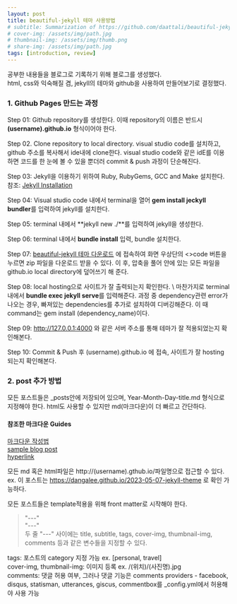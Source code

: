 ```yaml
---
layout: post
title: beautiful-jekyll 테마 사용방법
# subtitle: Summarization of https://github.com/daattali/beautiful-jekyll README.md
# cover-img: /assets/img/path.jpg
# thumbnail-img: /assets/img/thumb.png
# share-img: /assets/img/path.jpg
tags: [introduction, review]
---
```


공부한 내용들을 블로그로 기록하기 위해 블로그를 생성했다. \
html, css와 익숙해질 겸, jekyll의 테마와 github을 사용하여 만들어보기로 결정했다.

### 1. Github Pages 만드는 과정

Step 01: Github repository를 생성한다. 이때 repository의 이름은 반드시 **(username).github.io** 형식이어야 한다.

Step 02. Clone repository to local directory. 
visual studio code를 설치하고, github 주소를 복사해서 ide내에 clone한다. visual studio code와 같은 idE를 이용하면 코드를 한 눈에 볼 수 있을 뿐더러 commit & push 과정이 단순해진다.

Step 03: Jekyll을 이용하기 위하여 Ruby, RubyGems, GCC and Make 설치한다. 참조: [Jekyll Installation](https://jekyllrb.com/docs/installation/)

Step 04: Visual studio code 내에서 terminal을 열어 **gem install jeckyll bundler**를 입력하여 jekyll를 설치한다.

Step 05: terminal 내에서 **jekyll new ./**를 입력하여 jekyll을 생성한다.

Step 06: terminal 내에서 **bundle install** 입력, bundle 설치한다.

Step 07: [beautiful-jekyll 테마 다운로드](https://github.com/daattali/beautiful-jekyll) 에 접속하여 화면 우상단의 <>code 버튼을 누르면 zip 파일을 다운로드 받을 수 있다. 이 후, 압축을 풀어 안에 있는 모든 파일을 github.io local directory에 덮어쓰기 해 준다.

Step 08: local hosting으로 사이트가 잘 출력되는지 확인한다. \ 마찬가지로 terminal 내에서 **bundle exec jekyll serve**를 입력해준다. 과정 중 dependency관련 error가 나오는 경우, 빠져있는 dependencies를 추가로 설치하여 디버깅해준다. 이 때 command는 gem install (dependency_name)이다.

Step 09:  http://127.0.0.1:4000 와 같은 서버 주소를 통해 테마가 잘 적용되었는지 확인해본다.

Step 10: Commit & Push 후 (username).github.io 에 접속, 사이트가 잘 hosting 되는지 확인해본다.

### 2. post 추가 방법

모든 포스트들은 _posts안에 저장되어 있으며, Year-Month-Day-title.md 형식으로 지정해야 한다. html도 사용할 수 있지만 md(마크다운)이 더 빠르고 간단하다. 

#### 참조한 마크다운 Guides

[마크다운 작성법](https://gist.github.com/ihoneymon/652be052a0727ad59601)\
[sample blog post](_posts\2020-02-28-test-markdown.md)\
[hyperlink](https://anvilproject.org/guides/content/creating-links)

모든 md 혹은 html파일은 http://(username).gthub.io/파일명으로 접근할 수 있다.
ex. 이 포스트는 https://dangalee.github.io/2023-05-07-jekyll-theme 로 확인 가능하다.

모든 포스트들은 template적용을 위해 front matter로 시작해야 한다.
> "---" \
> "---" \
> 두 줄 "---" 사이에는 title, subtitle, tags, cover-img, thumbnail-img, comments 등과 같은 변수들을 지정할 수 있다.

tags: 포스트의 category 지정 가능 ex. [personal, travel] \
cover-img, thumbnail-img: 이미지 등록 ex. /(위치)/(사진명).jpg \
comments: 댓글 허용 여부, 그러나 댓글 기능은 comments providers - facebook, disqus, statisman, utterances, giscus, commentbox를 _config.yml에서 허용해야 사용 가능







